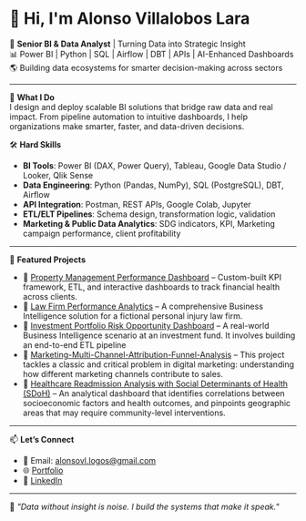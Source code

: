 # 👋 Hi, I'm Alonso Villalobos Lara

🎯 **Senior BI & Data Analyst** | Turning Data into Strategic Insight  
📊 Power BI | Python | SQL | Airflow | DBT | APIs | AI-Enhanced Dashboards  
🌎 Building data ecosystems for smarter decision-making across sectors  

---

🚀 **What I Do**  
I design and deploy scalable BI solutions that bridge raw data and real impact. From pipeline automation to intuitive dashboards, I help organizations make smarter, faster, and data-driven decisions.

🛠️ **Hard Skills**  
- **BI Tools**: Power BI (DAX, Power Query), Tableau, Google Data Studio / Looker, Qlik Sense  
- **Data Engineering**: Python (Pandas, NumPy), SQL (PostgreSQL), DBT, Airflow  
- **API Integration**: Postman, REST APIs, Google Colab, Jupyter  
- **ETL/ELT Pipelines**: Schema design, transformation logic, validation  
- **Marketing & Public Data Analytics**: SDG indicators, KPI, Marketing campaign performance, client profitability

---

📌 **Featured Projects**  
- 🔗 [Property Management Performance Dashboard](https://github.com/Alonsovl88074/Property-Management-Performance-Dashboard.git) – Custom-built KPI framework, ETL, and interactive dashboards to track financial health across clients.  
- 🔗 [Law Firm Performance Analytics](https://github.com/Alonsovl88074/Law-Firm-Performance-Analytics.git) – A comprehensive Business Intelligence solution for a fictional personal injury law firm.  
- 🔗 [Investment Portfolio Risk Opportunity Dashboard](https://github.com/Alonsovl88074/Investment-Portfolio-Risk-Opportunity-Dashboard.git) – A real-world Business Intelligence scenario at an investment fund. It involves building an end-to-end ETL pipeline
- 🔗 [Marketing-Multi-Channel-Attribution-Funnel-Analysis](https://github.com/Alonsovl88074/Marketing-Multi-Channel-Attribution-Funnel-Analysis.git) – This project tackles a classic and critical problem in digital marketing: understanding how different marketing channels contribute to sales. 
- 🔗 [Healthcare Readmission Analysis with Social Determinants of Health (SDoH)](https://github.com/Alonsovl88074/Investment-Portfolio-Risk-Opportunity-Dashboard.git) –  An analytical dashboard that identifies correlations between socioeconomic factors and health outcomes, and pinpoints geographic areas that may require community-level interventions.

---

📫 **Let’s Connect**  
- 📧 Email: alonsovl.logos@gmail.com  
- 🌐 [Portfolio](https://alonsovllogos.wixsite.com)  
- 🔗 [LinkedIn](https://www.linkedin.com/in/alonso-villalobos-lara-7297641b)

---

🧩 *"Data without insight is noise. I build the systems that make it speak."*

<!--
**Alonsovl88074/Alonsovl88074** is a ✨ _special_ ✨ repository because its `README.md` (this file) appears on your GitHub profile.

Here are some ideas to get you started:

- 🔭 I’m currently working on ...
- 🌱 I’m currently learning ...
- 👯 I’m looking to collaborate on ...
- 🤔 I’m looking for help with ...
- 💬 Ask me about ...
- 📫 How to reach me: ...
- 😄 Pronouns: ...
- ⚡ Fun fact: ...
-->
